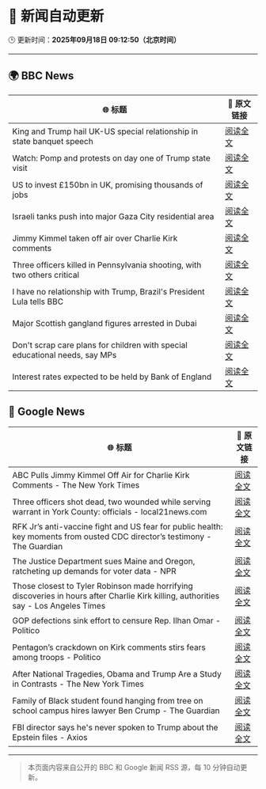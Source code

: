 # 🧠 新闻自动更新

🕒 更新时间：**2025年09月18日 09:12:50（北京时间）**

---

## 🌍 BBC News

| 🌐 标题 | 🔗 原文链接 |
|--------|-------------|
| King and Trump hail UK-US special relationship in state banquet speech | [阅读全文](https://www.bbc.com/news/articles/cz9jyzl4532o?at_medium=RSS&at_campaign=rss) |
| Watch: Pomp and protests on day one of Trump state visit | [阅读全文](https://www.bbc.com/news/videos/cd07v4g0yy3o?at_medium=RSS&at_campaign=rss) |
| US to invest £150bn in UK, promising thousands of jobs | [阅读全文](https://www.bbc.com/news/articles/cx2nllgl3q7o?at_medium=RSS&at_campaign=rss) |
| Israeli tanks push into major Gaza City residential area | [阅读全文](https://www.bbc.com/news/articles/c4gv881exj2o?at_medium=RSS&at_campaign=rss) |
| Jimmy Kimmel taken off air over Charlie Kirk comments | [阅读全文](https://www.bbc.com/news/articles/c203n52x1y9o?at_medium=RSS&at_campaign=rss) |
| Three officers killed in Pennsylvania shooting, with two others critical | [阅读全文](https://www.bbc.com/news/articles/cvg4n4zx48no?at_medium=RSS&at_campaign=rss) |
| I have no relationship with Trump, Brazil's President Lula tells BBC | [阅读全文](https://www.bbc.com/news/articles/c3rv981qv4go?at_medium=RSS&at_campaign=rss) |
| Major Scottish gangland figures arrested in Dubai | [阅读全文](https://www.bbc.com/news/articles/ckged73p340o?at_medium=RSS&at_campaign=rss) |
| Don't scrap care plans for children with special educational needs, say MPs | [阅读全文](https://www.bbc.com/news/articles/c15kwv30007o?at_medium=RSS&at_campaign=rss) |
| Interest rates expected to be held by Bank of England | [阅读全文](https://www.bbc.com/news/articles/cge2q7wvyz3o?at_medium=RSS&at_campaign=rss) |

## 📰 Google News

| 🌐 标题 | 🔗 原文链接 |
|--------|-------------|
| ABC Pulls Jimmy Kimmel Off Air for Charlie Kirk Comments - The New York Times | [阅读全文](https://news.google.com/rss/articles/CBMie0FVX3lxTFBTMjVuUHRtRm1FV0hGQWRwNzZGbE93N3JZWjBJS2RrNG9ldTVQbWx4ZUtCMm5pM1lrOFFyTElNUXZJQ2cwbTRNQkpvNUtLYlctUzZ1Y0lFM1hPQTV5UVllM0phM3dJTGhsY2l0ZzhESW1EbFgzR2o5a1d6WQ?oc=5) |
| Three officers shot dead, two wounded while serving warrant in York County: officials - local21news.com | [阅读全文](https://news.google.com/rss/articles/CBMilwFBVV95cUxOcU9EZWpqMXlJeWhKLWlQWUxVNjc1Z2JtdU9xZUNGamc3NFY0dEdSMTNLOE03MUFhU0FJLV9iYnA3bmJoUWFlMVR5LWc4MC1NeWgzQzhjS0VWd2JBQnlZSEhSQ21uaEFuTTltYklaRlYzWWxzSzZXZFNuaDFWSVJ1NkpPN1BfeDR2LVI0RW5aRUlTNkc2MTZr?oc=5) |
| RFK Jr’s anti-vaccine fight and US fear for public health: key moments from ousted CDC director’s testimony - The Guardian | [阅读全文](https://news.google.com/rss/articles/CBMikgFBVV95cUxNQ3ZFNXNRbjhNYmhwUVRmcmJiV21IbE0zYXhaSXl1YkJONmM0TGU4WGR6dGNBcHlkQXZMLUNXR1V1NDQwdmxjUmc3d0EtYVhTeklvZV85cGxCdGZlWlNpSF9RRkVRdjNmWVppRUtCN0pxRm5ENjZFQVgzRFNWVTNMOEE4aEtnM3k3S19PTmdWMUN5UQ?oc=5) |
| The Justice Department sues Maine and Oregon, ratcheting up demands for voter data - NPR | [阅读全文](https://news.google.com/rss/articles/CBMiggFBVV95cUxOUm1oNE9nVDV6QlBSNHJqU0NZa1JTVFdUT184eENMcFpvZ08zbTBQbUY1TTNBSDhieHRZM0xGUVVhRTJySmlHRUVhOHcyNmx3YVoxM2pLeWhUTE1PdW9aNTVsdXRueGg2N25fcDZqeGFpSUUyaFdyZnZobFUwTnJZRU1n?oc=5) |
| Those closest to Tyler Robinson made horrifying discoveries in hours after Charlie Kirk killing, authorities say - Los Angeles Times | [阅读全文](https://news.google.com/rss/articles/CBMimAFBVV95cUxOMHlJWVpnYVlQb1dDcUhNejR2eHI0RHpFRC1QZFdUbENzNWRMM0hqU3ZzUC1COUdsZklnLUQxWU1namU4QmFablNDdFBwTnp3Sk0zaHBvSnJoQjduVFhwMXpWZWxQMlRkQ1o4OXhnYXkyTE5UcWpUSDlGYndNNmhMcFdjSnhVUEMtVElWcjl0RmtUZlFkRERrMQ?oc=5) |
| GOP defections sink effort to censure Rep. Ilhan Omar - Politico | [阅读全文](https://news.google.com/rss/articles/CBMilgFBVV95cUxNRkN6VW5sU1FMVDVfTGdOajIzdFFHQ0ZsX0NZYmswWG5KTnlvZjBNR0VYeG0tc1RHZGE1UERqTTdKandiR1BFS09WVVZaZnJfSThXakFXclg4MGhGaGFNQWp2Y3Z5aFgwUVl3U1d0MGNUZ0QtcHAzbFJaSG42QzlrcklMWjQ4UWVaNFU0RVJpVDk0T0ZnTWc?oc=5) |
| Pentagon’s crackdown on Kirk comments stirs fears among troops - Politico | [阅读全文](https://news.google.com/rss/articles/CBMif0FVX3lxTE83ajU2Z1pneUdXWjZJYV91VVp3SFp4SU5RcHVTc0FJMm9YUnNrNzNUTnpPSTZwYTA5RTVRNUYyTGtRdmZVcVdMeEJQYmdlUDlNYzFpa0FqYkNZQXRUczl5cXh3elZIOTZBRUhKMHJhYXJqTmhFUUxQWmZGa2tTRzA?oc=5) |
| After National Tragedies, Obama and Trump Are a Study in Contrasts - The New York Times | [阅读全文](https://news.google.com/rss/articles/CBMiigFBVV95cUxQaHlpdktkTFZ2dFYwT3cyaExTMHUyUVMyRTdGQVB3ZzkxbGpFeEpnUm8xYmRjbUI5d1FkNEpIM2VfMGd2ZlQ0OWdvMWNGNVk1SkkyeW43Mm5RU0NMQV91UzA5WXhOSmY0bzl1cTdTVGtMNUpsemJvWDFwWmZ3Qll4aXZWQzJXZHJNOEE?oc=5) |
| Family of Black student found hanging from tree on school campus hires lawyer Ben Crump - The Guardian | [阅读全文](https://news.google.com/rss/articles/CBMiogFBVV95cUxORjcxa2FZVFZVVTJqSC0zeXJlc0x6UUFZUFJrbnBzSUNHYndSZWVCN183LWo1RlhtbElrMzh0dU50R0xHdk83WGV1UjlKS3M0VkpTZm1VeElRN2NtZ2xJNmhsaTh4dkFiRTVNb1FrVE1IRnJ0MkdaWUJBY2NMQ2VGZGxILWhZa1d3MjN5YWVlN2xCcVlLSHBwd1RTbGtTbXRuMGc?oc=5) |
| FBI director says he's never spoken to Trump about the Epstein files - Axios | [阅读全文](https://news.google.com/rss/articles/CBMiggFBVV95cUxNZ1R4Sl9nb0N3VmlGaG0xOTBSYm5Hc0tobTRuUTdqaHNjUlVyMDh2Xy1Ea2dObzMzWnk0T3NpY0JnYzA3SWItdnF4SGlNWmJVS2VkMVNENlA2OVpnbnRVZjg2M2Fvb1kzQjVHNWJUT2ZFV0Y3UFQ4bWxpY0p5RUlxMUZB?oc=5) |

---
> 本页面内容来自公开的 BBC 和 Google 新闻 RSS 源，每 10 分钟自动更新。